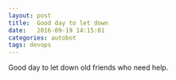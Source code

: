 ```yaml
---
layout: post
title:  Good day to let down
date:   2016-09-19 14:15:01
categories: autobot
tags: devops
---
```


Good day to let down old friends who need help.
